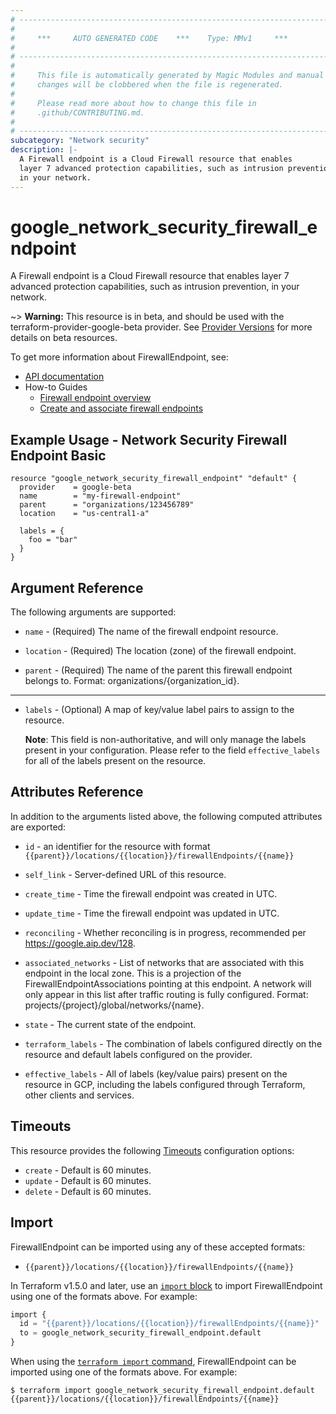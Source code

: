 ```yaml
---
# ----------------------------------------------------------------------------
#
#     ***     AUTO GENERATED CODE    ***    Type: MMv1     ***
#
# ----------------------------------------------------------------------------
#
#     This file is automatically generated by Magic Modules and manual
#     changes will be clobbered when the file is regenerated.
#
#     Please read more about how to change this file in
#     .github/CONTRIBUTING.md.
#
# ----------------------------------------------------------------------------
subcategory: "Network security"
description: |-
  A Firewall endpoint is a Cloud Firewall resource that enables
  layer 7 advanced protection capabilities, such as intrusion prevention,
  in your network.
---
```


# google\_network\_security\_firewall\_endpoint

A Firewall endpoint is a Cloud Firewall resource that enables
layer 7 advanced protection capabilities, such as intrusion prevention,
in your network.

~> **Warning:** This resource is in beta, and should be used with the terraform-provider-google-beta provider.
See [Provider Versions](https://terraform.io/docs/providers/google/guides/provider_versions.html) for more details on beta resources.

To get more information about FirewallEndpoint, see:

* [API documentation](https://cloud.google.com/firewall/docs/reference/network-security/rest/v1beta1/organizations.locations.firewallEndpoints)
* How-to Guides
    * [Firewall endpoint overview](https://cloud.google.com/firewall/docs/about-firewall-endpoints)
    * [Create and associate firewall endpoints](https://cloud.google.com/firewall/docs/configure-firewall-endpoints)

## Example Usage - Network Security Firewall Endpoint Basic


```hcl
resource "google_network_security_firewall_endpoint" "default" {
  provider    = google-beta
  name        = "my-firewall-endpoint"
  parent      = "organizations/123456789"
  location    = "us-central1-a"

  labels = {
    foo = "bar"
  }
}
```

## Argument Reference

The following arguments are supported:


* `name` -
  (Required)
  The name of the firewall endpoint resource.

* `location` -
  (Required)
  The location (zone) of the firewall endpoint.

* `parent` -
  (Required)
  The name of the parent this firewall endpoint belongs to.
  Format: organizations/{organization_id}.


- - -


* `labels` -
  (Optional)
  A map of key/value label pairs to assign to the resource.

  **Note**: This field is non-authoritative, and will only manage the labels present in your configuration.
  Please refer to the field `effective_labels` for all of the labels present on the resource.


## Attributes Reference

In addition to the arguments listed above, the following computed attributes are exported:

* `id` - an identifier for the resource with format `{{parent}}/locations/{{location}}/firewallEndpoints/{{name}}`

* `self_link` -
  Server-defined URL of this resource.

* `create_time` -
  Time the firewall endpoint was created in UTC.

* `update_time` -
  Time the firewall endpoint was updated in UTC.

* `reconciling` -
  Whether reconciling is in progress, recommended per https://google.aip.dev/128.

* `associated_networks` -
  List of networks that are associated with this endpoint in the local zone.
  This is a projection of the FirewallEndpointAssociations pointing at this
  endpoint. A network will only appear in this list after traffic routing is
  fully configured. Format: projects/{project}/global/networks/{name}.

* `state` -
  The current state of the endpoint.

* `terraform_labels` -
  The combination of labels configured directly on the resource
   and default labels configured on the provider.

* `effective_labels` -
  All of labels (key/value pairs) present on the resource in GCP, including the labels configured through Terraform, other clients and services.


## Timeouts

This resource provides the following
[Timeouts](https://developer.hashicorp.com/terraform/plugin/sdkv2/resources/retries-and-customizable-timeouts) configuration options:

- `create` - Default is 60 minutes.
- `update` - Default is 60 minutes.
- `delete` - Default is 60 minutes.

## Import


FirewallEndpoint can be imported using any of these accepted formats:

* `{{parent}}/locations/{{location}}/firewallEndpoints/{{name}}`


In Terraform v1.5.0 and later, use an [`import` block](https://developer.hashicorp.com/terraform/language/import) to import FirewallEndpoint using one of the formats above. For example:

```tf
import {
  id = "{{parent}}/locations/{{location}}/firewallEndpoints/{{name}}"
  to = google_network_security_firewall_endpoint.default
}
```

When using the [`terraform import` command](https://developer.hashicorp.com/terraform/cli/commands/import), FirewallEndpoint can be imported using one of the formats above. For example:

```
$ terraform import google_network_security_firewall_endpoint.default {{parent}}/locations/{{location}}/firewallEndpoints/{{name}}
```
